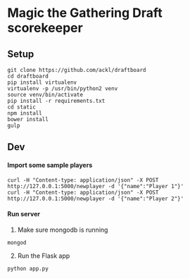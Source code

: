 # Magic the Gathering Draft scorekeeper

## Setup
```
git clone https://github.com/ackl/draftboard
cd draftboard
pip install virtualenv
virtualenv -p /usr/bin/python2 venv
source venv/bin/activate
pip install -r requirements.txt
cd static
npm install
bower install
gulp
```


## Dev
#### Import some sample players
```
curl -H "Content-type: application/json" -X POST http://127.0.0.1:5000/newplayer -d '{"name":"Player 1"}'
curl -H "Content-type: application/json" -X POST http://127.0.0.1:5000/newplayer -d '{"name":"Player 2"}'
```


#### Run server
1. Make sure mongodb is running
```
mongod
```
2. Run the Flask app
```
python app.py
```

